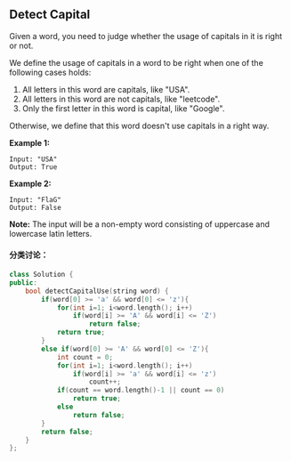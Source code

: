 ## Detect Capital

Given a word, you need to judge whether the usage of capitals in it is right or not.

We define the usage of capitals in a word to be right when one of the following cases holds:

1. All letters in this word are capitals, like "USA".
2. All letters in this word are not capitals, like "leetcode".
3. Only the first letter in this word is capital, like "Google".

Otherwise, we define that this word doesn't use capitals in a right way.

**Example 1:**

```
Input: "USA"
Output: True
```

**Example 2:**

```
Input: "FlaG"
Output: False
```

**Note:** The input will be a non-empty word consisting of uppercase and lowercase latin letters.

#### 分类讨论：

```c++
class Solution {
public:
    bool detectCapitalUse(string word) {
        if(word[0] >= 'a' && word[0] <= 'z'){
            for(int i=1; i<word.length(); i++)
                if(word[i] >= 'A' && word[i] <= 'Z')
                    return false;
            return true;
        }
        else if(word[0] >= 'A' && word[0] <= 'Z'){
            int count = 0;
            for(int i=1; i<word.length(); i++)
                if(word[i] >= 'a' && word[i] <= 'z')
                    count++;
            if(count == word.length()-1 || count == 0)
                return true;
            else
                return false;
        }
        return false;
    }
};
```

